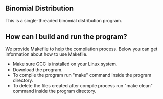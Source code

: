 ## Binomial Distribution

This is a single-threaded binomial distribution program.

## How can I build and run the program?

We provide Makefile to help the compilation process. Below you can get information about how to use Makefile.

* Make sure GCC is installed on your Linux system.
* Download the program.
* To compile the program run "make" command inside the program directory.
* To delete the files created after compile process run "make clean" command inside the program directory.